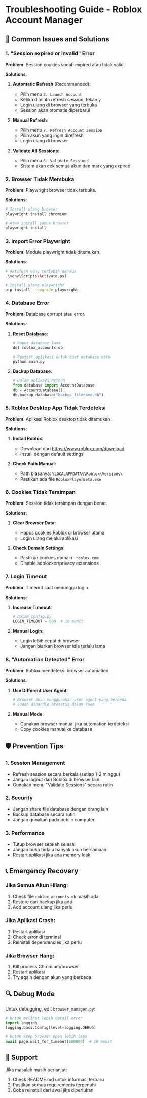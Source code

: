 # Troubleshooting Guide - Roblox Account Manager

## 🔧 Common Issues and Solutions

### 1. "Session expired or invalid" Error

**Problem**: Session cookies sudah expired atau tidak valid.

**Solutions**:
1. **Automatic Refresh** (Recommended):
   - Pilih menu `3. Launch Account`
   - Ketika diminta refresh session, tekan `y`
   - Login ulang di browser yang terbuka
   - Session akan otomatis diperbarui

2. **Manual Refresh**:
   - Pilih menu `7. Refresh Account Session`
   - Pilih akun yang ingin direfresh
   - Login ulang di browser

3. **Validate All Sessions**:
   - Pilih menu `6. Validate Sessions`
   - Sistem akan cek semua akun dan mark yang expired

### 2. Browser Tidak Membuka

**Problem**: Playwright browser tidak terbuka.

**Solutions**:
```bash
# Install ulang browser
playwright install chromium

# Atau install semua browser
playwright install
```

### 3. Import Error Playwright

**Problem**: Module playwright tidak ditemukan.

**Solutions**:
```bash
# Aktifkan venv terlebih dahulu
.\venv\Scripts\Activate.ps1

# Install ulang playwright
pip install --upgrade playwright
```

### 4. Database Error

**Problem**: Database corrupt atau error.

**Solutions**:
1. **Reset Database**:
   ```bash
   # Hapus database lama
   del roblox_accounts.db
   
   # Restart aplikasi untuk buat database baru
   python main.py
   ```

2. **Backup Database**:
   ```python
   # Dalam aplikasi Python
   from database import AccountDatabase
   db = AccountDatabase()
   db.backup_database("backup_filename.db")
   ```

### 5. Roblox Desktop App Tidak Terdeteksi

**Problem**: Aplikasi Roblox desktop tidak ditemukan.

**Solutions**:
1. **Install Roblox**:
   - Download dari https://www.roblox.com/download
   - Install dengan default settings

2. **Check Path Manual**:
   - Path biasanya: `%LOCALAPPDATA%\Roblox\Versions\`
   - Pastikan ada file `RobloxPlayerBeta.exe`

### 6. Cookies Tidak Tersimpan

**Problem**: Session tidak tersimpan dengan benar.

**Solutions**:
1. **Clear Browser Data**:
   - Hapus cookies Roblox di browser utama
   - Login ulang melalui aplikasi

2. **Check Domain Settings**:
   - Pastikan cookies domain `.roblox.com`
   - Disable adblocker/privacy extensions

### 7. Login Timeout

**Problem**: Timeout saat menunggu login.

**Solutions**:
1. **Increase Timeout**:
   ```python
   # Dalam config.py
   LOGIN_TIMEOUT = 600  # 10 menit
   ```

2. **Manual Login**:
   - Login lebih cepat di browser
   - Jangan biarkan browser idle terlalu lama

### 8. "Automation Detected" Error

**Problem**: Roblox mendeteksi browser automation.

**Solutions**:
1. **Use Different User Agent**:
   ```python
   # Browser akan menggunakan user agent yang berbeda
   # Sudah dihandle otomatis dalam kode
   ```

2. **Manual Mode**:
   - Gunakan browser manual jika automation terdeteksi
   - Copy cookies manual ke database

## 🛡️ Prevention Tips

### 1. Session Management
- Refresh session secara berkala (setiap 1-2 minggu)
- Jangan logout dari Roblox di browser lain
- Gunakan menu "Validate Sessions" secara rutin

### 2. Security
- Jangan share file database dengan orang lain
- Backup database secara rutin
- Jangan gunakan pada public computer

### 3. Performance
- Tutup browser setelah selesai
- Jangan buka terlalu banyak akun bersamaan
- Restart aplikasi jika ada memory leak

## 📞 Emergency Recovery

### Jika Semua Akun Hilang:
1. Check file `roblox_accounts.db` masih ada
2. Restore dari backup jika ada
3. Add account ulang jika perlu

### Jika Aplikasi Crash:
1. Restart aplikasi
2. Check error di terminal
3. Reinstall dependencies jika perlu

### Jika Browser Hang:
1. Kill process Chromium/browser
2. Restart aplikasi
3. Try again dengan akun yang berbeda

## 🔍 Debug Mode

Untuk debugging, edit `browser_manager.py`:

```python
# Untuk melihat lebih detail error
import logging
logging.basicConfig(level=logging.DEBUG)

# Untuk keep browser open lebih lama
await page.wait_for_timeout(600000)  # 10 menit
```

## 📧 Support

Jika masalah masih berlanjut:
1. Check README.md untuk informasi terbaru
2. Pastikan semua requirements terpenuhi
3. Coba reinstall dari awal jika diperlukan